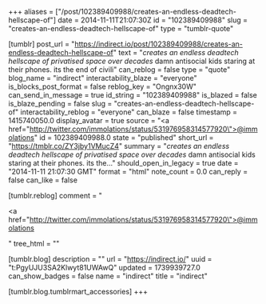 +++
aliases = ["/post/102389409988/creates-an-endless-deadtech-hellscape-of"]
date = 2014-11-11T21:07:30Z
id = "102389409988"
slug = "creates-an-endless-deadtech-hellscape-of"
type = "tumblr-quote"

[tumblr]
post_url = "https://indirect.io/post/102389409988/creates-an-endless-deadtech-hellscape-of"
text = "*creates an endless deadtech hellscape of privatised space over decades* damn antisocial kids staring at their phones. its the end of civili"
can_reblog = false
type = "quote"
blog_name = "indirect"
interactability_blaze = "everyone"
is_blocks_post_format = false
reblog_key = "Ongnx30W"
can_send_in_message = true
id_string = "102389409988"
is_blazed = false
is_blaze_pending = false
slug = "creates-an-endless-deadtech-hellscape-of"
interactability_reblog = "everyone"
can_blaze = false
timestamp = 1415740050.0
display_avatar = true
source = "<a href=\"http://twitter.com/immolations/status/531976958314577920\">@immolations</a>"
id = 102389409988.0
state = "published"
short_url = "https://tmblr.co/ZY3jby1VMucZ4"
summary = "*creates an endless deadtech hellscape of privatised space over decades* damn antisocial kids staring at their phones. its the..."
should_open_in_legacy = true
date = "2014-11-11 21:07:30 GMT"
format = "html"
note_count = 0.0
can_reply = false
can_like = false

[tumblr.reblog]
comment = "<p><a href=\"http://twitter.com/immolations/status/531976958314577920\">@immolations</a></p>"
tree_html = ""

[tumblr.blog]
description = ""
url = "https://indirect.io/"
uuid = "t:PgyUJU3SA2Klwyt81UWAwQ"
updated = 1739939727.0
can_show_badges = false
name = "indirect"
title = "indirect"

[tumblr.blog.tumblrmart_accessories]
+++
